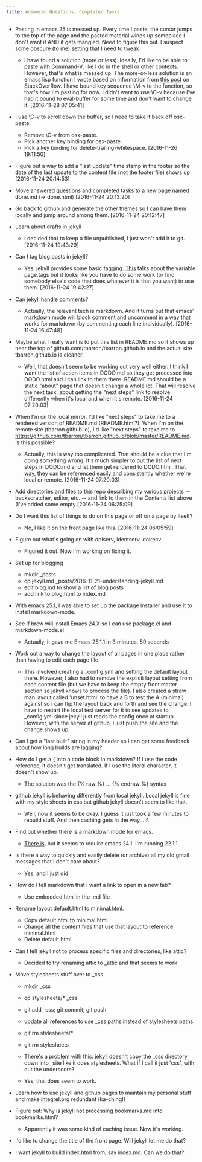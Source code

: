 ```yaml
---
title: Answered Questions, Completed Tasks
---
```


 * Pasting in emacs 25 is messed up. Every time I paste, the cursor jumps
   to the top of the page and the pasted material winds up someplace I
   don't want it AND it gets mangled. Need to figure this out. I suspect
   some obscure (to me) setting that I need to tweak.
   * I have found a solution (more or less). Ideally, I'd like to be able
     to paste with Command-V, like I do in the shell or other contexts.
     However, that's what is messed up. The more-or-less solution is an
     emacs lisp function I wrote based on information from [this
     post](http://stackoverflow.com/questions/9985316/how-to-paste-to-emacs-from-clipboard-on-osx)
     on StackOverflow. I have bound key sequence \M-v to the function, so
     that's how I'm pasting for now. I didn't want to use \C-v because I've
     had it bound to eval-buffer for some time and don't want to change it.
     [2016-11-28 07:05:41]

 * I use \C-v to scroll down the buffer, so I need to take it back off
   osx-paste.
   * Remove \C-v from osx-paste.
   * Pick another key binding for osx-paste.
   * Pick a key binding for delete-trailing-whitespace.
     [2016-11-26 19:11:50]

 * Figure out a way to add a "last update" time stamp in the footer so the
   date of the last update to the content file (not the footer file) shows
   up [2016-11-24 20:14:53]

 * Move answered questions and completed tasks to a new page named
   done.md (-> done.html) [2016-11-24 20:13:20]

 * Go back to github and generate the other themes so I can have them
   locally and jump around among them. [2016-11-24 20:12:47]

 * Learn about drafts in jekyll
   * I decided that to keep a file unpublished, I just won't add it to git.
     [2016-11-24 19:43:29]

 * Can I tag blog posts in jekyll?
   * Yes, jekyll provides some basic tagging.
     [This](https://jekyllrb.com/docs/variables/) talks about the variable
     page.tags but it looks like you have to do some work (or find somebody
     else's code that does whatever it is that you want) to use them.
     [2016-11-24 19:42:27]

 * Can jekyll handle comments?
   * Actually, the relevant tech is markdown. And it turns out that emacs'
     markdown mode will block comment and uncomment in a way that works for
     markdown (by commenting each line individually). [2016-11-24 16:47:48]

 * Maybe what I really want is to put this list in README.md so it shows up
   near the top of github.com/tbarron/tbarron.github.io and the actual site
   tbarron.github.io is cleaner.
   * Well, that doesn't seem to be working out very well either. I think I
     want the list of action items in DODO.md so they get processed into
     DODO.html and I can link to them there. README.md should be a static
     "about" page that doesn't change a whole lot. That will resolve the
     next task, about getting the "next steps" link to resolve differently
     when it's local and when it's remote.
     [2016-11-24 07:20:03]

 * When I'm on the local mirror, I'd like "next steps" to take me to a
   rendered version of README.md (README.html?). When I'm on the remote
   site (tbarron.github.io), I'd like "next steps" to take me to
   https://github.com/tbarron/tbarron.github.io/blob/master/README.md. Is
   this possible?
   * Actually, this is way too complicated. That should be a clue that I'm
     doing something wrong. It's much simpler to put the list of next steps
     in DODO.md and let them get rendered to DODO.html. That way, they can
     be referenced easily and consistently whether we're local or remote.
     [2016-11-24 07:20:03]

 * Add directories and files to this repo describing my various
   projects -- backscratcher, editor, etc. -- and link to them in the
   Contents list above (I've added some empty [2016-11-24 06:25:09]

 * Do I want this list of things to do on this page or off on a page
   by itself?
   * No, I like it on the front page like this. [2016-11-24 06:05:59]

 * Figure out what's going on with doiserv, identserv, doirecv
   * Figured it out. Now I'm working on fixing it.

 * Set up for blogging
   * mkdir _posts
   * cp jekyll.md _posts/2016-11-21-understanding-jekyll.md
   * edit blog.md to show a list of blog posts
   * add link to blog.html to index.md

 * With emacs 25.1, I was able to set up the package installer and use it
   to install markdown-mode.

 * See if brew will install Emacs 24.X so I can use package.el and
   markdown-mode.el
   * Actually, it gave me Emacs 25.1.1 in 3 minutes, 59 seconds

 * Work out a way to change the layout of all pages in one place
   rather than having to edit each page file.
   * This involved creating a _config.yml and setting the default
     layout there. However, I also had to remove the explicit layout
     setting from each content file (but we have to keep the empty
     front matter section so jekyll knows to process the file). I also
     created a straw man layout called 'unset.html' to have a B to
     test the A (minimal) against so I can flip the layout back and
     forth and see the change. I have to restart the local test server
     for it to see updates to _config.yml since jekyll just reads the
     config once at startup. However, with the server at github, I
     just push the site and the change shows up.

 * Can I get a "last built" string in my header so I can get some
   feedback about how long builds are lagging?

 * How do I get a &#123; into a code block in markdown? If I use the
   code reference, it doesn't get translated. If I use the literal
   character, it doesn't show up.
   * The solution was the {% raw %} ... {% endraw %} syntax

 * github jekyll is behaving differently from local jekyll. Local
   jekyll is fine with my style sheets in css but github jekyll
   doesn't seem to like that.
   * Well, now it seems to be okay. I guess it just took a few minutes
     to rebuild stuff. And then caching gets in the way... :\

 * Find out whether there is a markdown mode for emacs.
   * [There is](http://jblevins.org/projects/markdown-mode/), but it
     seems to require emacs 24.1. I'm running 22.1.1.

 * Is there a way to quickly and easily delete (or archive) all my old
   gmail messages that I don't care about?
   * Yes, and I just did

 * How do I tell markdown that I want a link to open in a new tab?
   * Use embedded html in the .md file

 * Rename layout default.html to minimal.html.
   * Copy default.html to minimal.html
   * Change all the content files that use that layout to reference minimal.html
   * Delete default.html

 * Can I tell jekyll not to process specific files and directories, like attic?
   * Decided to try renaming attic to _attic and that seems to work

 * Move stylesheets stuff over to _css
   * mkdir _css
   * cp stylesheets/* _css
   * git add _css; git commit; git push
   * update all references to use _css paths instead of stylesheets paths
   * git rm stylesheets/*
   * git rm stylesheets

   * There's a problem with this: jekyll doesn't copy the _css
     directory down into _site like it does stylesheets. What if I
     call it just 'css', with out the underscore?

   * Yes, that does seem to work.

 * Learn how to use jekyll and github pages to maintain my personal
   stuff and make integrel.org redundant (ka-ching!)

 * Figure out: Why is jekyll not processing bookmarks.md into bookmarks.html?
   * Apparently it was some kind of caching issue. Now it's working.

  * I'd like to change the title of the front page. Will jekyll let me do that?

  * I want jekyll to build index.html from, say index.md. Can we do that?
